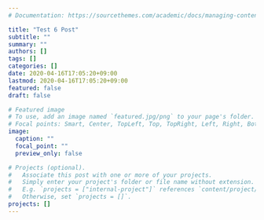 ```yaml
---
# Documentation: https://sourcethemes.com/academic/docs/managing-content/

title: "Test 6 Post"
subtitle: ""
summary: ""
authors: []
tags: []
categories: []
date: 2020-04-16T17:05:20+09:00
lastmod: 2020-04-16T17:05:20+09:00
featured: false
draft: false

# Featured image
# To use, add an image named `featured.jpg/png` to your page's folder.
# Focal points: Smart, Center, TopLeft, Top, TopRight, Left, Right, BottomLeft, Bottom, BottomRight.
image:
  caption: ""
  focal_point: ""
  preview_only: false

# Projects (optional).
#   Associate this post with one or more of your projects.
#   Simply enter your project's folder or file name without extension.
#   E.g. `projects = ["internal-project"]` references `content/project/deep-learning/index.md`.
#   Otherwise, set `projects = []`.
projects: []
---
```

